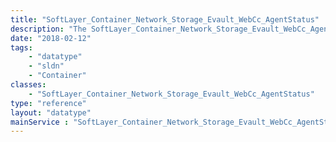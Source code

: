 ```yaml
---
title: "SoftLayer_Container_Network_Storage_Evault_WebCc_AgentStatus"
description: "The SoftLayer_Container_Network_Storage_Evault_WebCc_AgentStatus will contain the timestamp of the last backup performed by the EVault agent.  The agent status will also be returned. "
date: "2018-02-12"
tags:
    - "datatype"
    - "sldn"
    - "Container"
classes:
    - "SoftLayer_Container_Network_Storage_Evault_WebCc_AgentStatus"
type: "reference"
layout: "datatype"
mainService : "SoftLayer_Container_Network_Storage_Evault_WebCc_AgentStatus"
---
```

